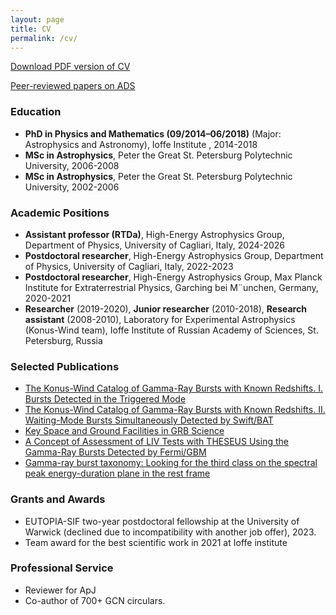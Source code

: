 ```yaml
---
layout: page
title: CV
permalink: /cv/
---
```


[Download PDF version of CV](/assets/docs/cv.pdf)

[Peer-reviewed papers on ADS](https://ui.adsabs.harvard.edu/public-libraries/Pkam8mgQQHuv1FsdqrzuBQ)

### Education
- **PhD in Physics and Mathematics (09/2014–06/2018)** (Major: Astrophysics and Astronomy), Ioffe Institute , 2014-2018
- **MSc in Astrophysics**, Peter the Great St. Petersburg Polytechnic University, 2006-2008
- **MSc in Astrophysics**, Peter the Great St. Petersburg Polytechnic University, 2002-2006

### Academic Positions
- **Assistant professor (RTDa)**, High-Energy Astrophysics Group, Department of Physics, University of
Cagliari, Italy, 2024-2026
- **Postdoctoral researcher**, High-Energy Astrophysics Group, Department of Physics, University of
Cagliari, Italy, 2022-2023
- **Postdoctoral researcher**, High-Energy Astrophysics Group, Max Planck Institute for Extraterrestrial Physics, Garching bei M¨unchen, Germany, 2020-2021
- **Researcher** (2019-2020), **Junior researcher** (2010-2018), **Research assistant** (2008-2010), Laboratory for Experimental Astrophysics (Konus-Wind team), Ioffe Institute of Russian Academy of Sciences, St. Petersburg, Russia

### Selected Publications
- [The Konus-Wind Catalog of Gamma-Ray Bursts with Known Redshifts. I. Bursts Detected in the Triggered Mode](https://ui.adsabs.harvard.edu/abs/2017ApJ...850..161T/abstract)
- [The Konus-Wind Catalog of Gamma-Ray Bursts with Known Redshifts. II. Waiting-Mode Bursts Simultaneously Detected by Swift/BAT](https://ui.adsabs.harvard.edu/abs/2021ApJ...908...83T/abstract)
- [Key Space and Ground Facilities in GRB Science](https://ui.adsabs.harvard.edu/abs/2022Univ....8..373T/abstract)
- [A Concept of Assessment of LIV Tests with THESEUS Using the Gamma-Ray Bursts Detected by Fermi/GBM](https://ui.adsabs.harvard.edu/abs/2023Univ....9..359T/abstract)
- [Gamma-ray burst taxonomy: Looking for the third class on the spectral peak energy-duration plane in the rest frame](https://ui.adsabs.harvard.edu/abs/2025A%26A...698A.169T/abstract)

### Grants and Awards
- EUTOPIA-SIF two-year postdoctoral fellowship at the University of Warwick (declined due to incompatibility with another job offer), 2023.
- Team award for the best scientific work in 2021 at Ioffe institute

### Professional Service
- Reviewer for ApJ
- Co-author of 700+ GCN circulars.
<!-- - SOC for COSPAR 2026 -->

